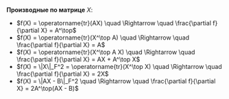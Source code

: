 **Производные по матрице** $X$:
- $f(X) = \operatorname{tr}(AX) \quad \Rightarrow \quad \frac{\partial f}{\partial X} = A^\top$
- $f(X) = \operatorname{tr}(X^\top A) \quad \Rightarrow \quad \frac{\partial f}{\partial X} = A$
- $f(X) = \operatorname{tr}(X^\top A X) \quad \Rightarrow \quad \frac{\partial f}{\partial X} = AX + A^\top X$
- $f(X) = \|X\|_F^2 = \operatorname{tr}(X^\top X) \quad \Rightarrow \quad \frac{\partial f}{\partial X} = 2X$
- $f(X) = \|AX - B\|_F^2 \quad \Rightarrow \quad \frac{\partial f}{\partial X} = 2A^\top(AX - B)$